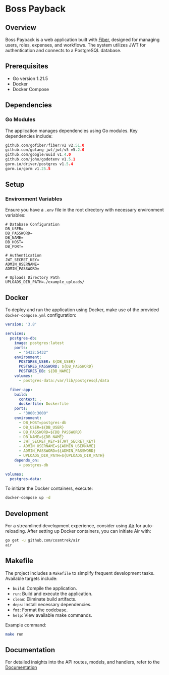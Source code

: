 # Boss Payback

## Overview

Boss Payback is a web application built with [Fiber](https://github.com/gofiber/fiber), designed for managing users, roles, expenses, and workflows. The system utilizes JWT for authentication and connects to a PostgreSQL database.

## Prerequisites

- Go version 1.21.5
- Docker
- Docker Compose

## Dependencies

### Go Modules

The application manages dependencies using Go modules. Key dependencies include:

```go
github.com/gofiber/fiber/v2 v2.51.0
github.com/golang-jwt/jwt/v5 v5.2.0
github.com/google/uuid v1.4.0
github.com/joho/godotenv v1.5.1
gorm.io/driver/postgres v1.5.4
gorm.io/gorm v1.25.5
```

## Setup

### Environment Variables

Ensure you have a `.env` file in the root directory with necessary environment variables:

```env
# Database Configuration
DB_USER=
DB_PASSWORD=
DB_NAME=
DB_HOST=
DB_PORT=

# Authentication
JWT_SECRET_KEY=
ADMIN_USERNAME=
ADMIN_PASSWORD=

# Uploads Directory Path
UPLOADS_DIR_PATH=./example_uploads/
```
## Docker

To deploy and run the application using Docker, make use of the provided `docker-compose.yml` configuration:

```yaml
version: '3.8'

services:
  postgres-db:
    image: postgres:latest
    ports:
      - "5432:5432"
    environment:
      POSTGRES_USER: ${DB_USER}
      POSTGRES_PASSWORD: ${DB_PASSWORD}
      POSTGRES_DB: ${DB_NAME}
    volumes:
      - postgres-data:/var/lib/postgresql/data

  fiber-app:
    build: 
      context: .
      dockerfile: Dockerfile
    ports:
      - "3000:3000"
    environment:
      - DB_HOST=postgres-db
      - DB_USER=${DB_USER}
      - DB_PASSWORD=${DB_PASSWORD}
      - DB_NAME=${DB_NAME}
      - JWT_SECRET_KEY=${JWT_SECRET_KEY}
      - ADMIN_USERNAME=${ADMIN_USERNAME}
      - ADMIN_PASSWORD=${ADMIN_PASSWORD}
      - UPLOADS_DIR_PATH=${UPLOADS_DIR_PATH}
    depends_on:
      - postgres-db

volumes:
  postgres-data:
```
To initiate the Docker containers, execute:

```bash
docker-compose up -d
```

## Development

For a streamlined development experience, consider using [Air](https://github.com/cosmtrek/air) for auto-reloading. After setting up Docker containers, you can initiate Air with:

```bash
go get -u github.com/cosmtrek/air
air
```

## Makefile

The project includes a `Makefile` to simplify frequent development tasks. Available targets include:

- `build`: Compile the application.
- `run`: Build and execute the application.
- `clean`: Eliminate build artifacts.
- `deps`: Install necessary dependencies.
- `fmt`: Format the codebase.
- `help`: View available make commands.

Example command:

```bash
make run
```
## Documentation

For detailed insights into the API routes, models, and handlers, refer to the [Documentation](https://github.com/carlospsvieira/boss-payback/docs/api.md)

